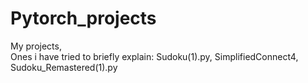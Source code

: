 # Pytorch_projects
My projects,  
   Ones i have tried to briefly explain:  Sudoku(1).py,   SimplifiedConnect4,   Sudoku_Remastered(1).py
